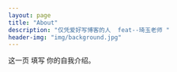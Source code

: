 ```yaml
---
layout: page
title: "About"
description: "仅凭爱好写博客的人  feat--琦玉老师 " 
header-img: "img/background.jpg"
---
```


这一页
   填写
      你的自我介绍。





